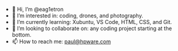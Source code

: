 - 👋 Hi, I’m @eag1etron
- 👀 I’m interested in: coding, drones, and photography.
- 🌱 I’m currently learning: Xubuntu, VS Code, HTML, CSS, and Git.
- 💞️ I’m looking to collaborate on: any coding project starting at the bottom.
- 📫 How to reach me: paul@hpware.com

<!---
eag1etron/eag1etron is a ✨ special ✨ repository because its `README.md` (this file) appears on your GitHub profile.
You can click the Preview link to take a look at your changes.
--->
